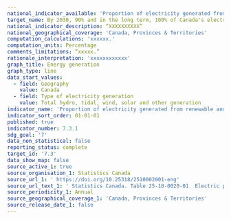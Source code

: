 ```yaml
---
national_indicator_available: 'Proportion of electricity generated from renewable and non-greenhouse gas emitting sources'
target_name: By 2030, 90% and in the long term, 100% of Canada's electricity is generated from renewable and non-emitting sources
national_indicator_description: “XXXXXXXXXX”
national_geographical_coverage: 'Canada, Provinces & Territories'
computation_calculations: 'xxxxxx.'
computation_units: Percentage
comments_limitations: “xxxxx.”
rationale_interpretation: 'xxxxxxxxxxxx'
graph_title: Energy generation
graph_type: line
data_start_values:
  - field: Geography
    value: Canada
  - field: Type of electricity generation
    value: Total hydro, tidal, wind, solar and other generation
indicator_name: 'Proportion of electricity generated from renewable and non-greenhouse gas emitting sources'
indicator_sort_order: 01-01-01
published: true
indicator_number: 7.3.1
sdg_goal: '7'
data_non_statistical: false
reporting_status: complete
target_id: '7.3'
data_show_map: false
source_active_1: true
source_organisation_1: Statistics Canada
source_url_1: ' https://doi.org/10.25318/2510002001-eng'
source_url_text_1: ' Statistics Canada. Table 25-10-0020-01  Electric power, annual generation by class of producer'
source_periodicity_1: Annual
source_geographical_coverage_1: 'Canada, Provinces & Territories'
source_release_date_1: false
---
```

